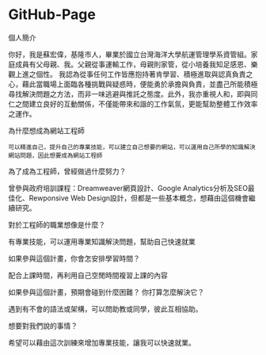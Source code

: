 # GitHub-Page

個人簡介

你好，我是蘇宏偉，基隆市人，畢業於國立台灣海洋大學航運管理學系資管組。家庭成員有父母親、我。父親從事運輸工作，母親則家管，從小培養我知足感恩、樂觀上進之個性。
我認為從事任何工作皆應抱持著肯學習、積極進取與認真負責之心，藉此當職場上面臨各種挑戰與疑惑時，便能勇於承擔與負責，並盡己所能積極尋找解決問題之方法，而非一味逃避與推託之態度。此外，我亦重視人和，即與同仁之間建立良好的互動關係，不僅能帶來和諧的工作氣氛，更能幫助整體工作效率之運作。

為什麼想成為網站工程師

	可以精進自己，提升自己的專業技能，可以建立自己想要的網站，可以運用自己所學的知識解決網站問題，因此想要成為網站工程師

為了成為工程師，曾經做過什麼努力？

曾參與政府培訓課程：Dreamweaver網頁設計、Google Analytics分析及SEO最佳化、Rewponsive Web Design設計，但都是一些基本概念，想藉由這個機會繼續研究。

對於工程師的職業想像是什麼？

有專業技能，可以運用專業知識解決問題，幫助自己快速就業

如果參與這個計畫，你會怎安排學習時間？

配合上課時間，再利用自己空閒時間複習上課的內容

如果參與這個計畫，預期會碰到什麼困難？ 你打算怎麼解決它？

遇到有不會的語法或架構，可以問助教或同學，彼此互相協助。

想要對我們說的事情？

希望可以藉由這次訓練來增加專業技能，讓我可以快速就業。
